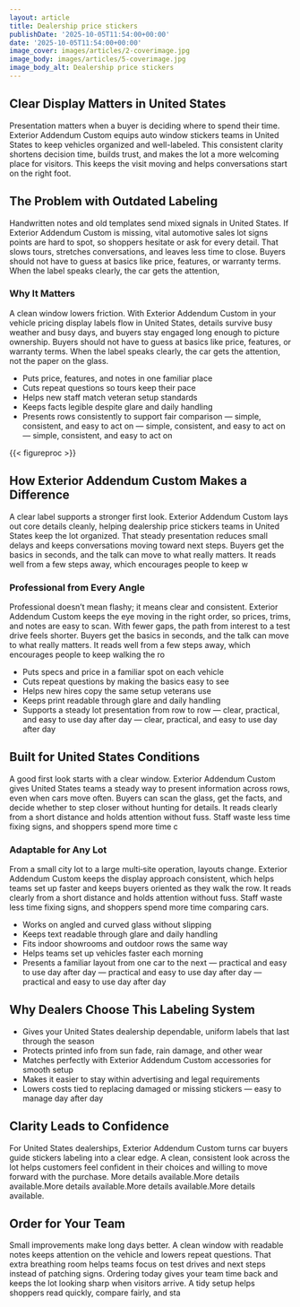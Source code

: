 ```yaml
---
layout: article
title: Dealership price stickers
publishDate: '2025-10-05T11:54:00+00:00'
date: '2025-10-05T11:54:00+00:00'
image_cover: images/articles/2-coverimage.jpg
image_body: images/articles/5-coverimage.jpg
image_body_alt: Dealership price stickers
---
```



## Clear Display Matters in United States
Presentation matters when a buyer is deciding where to spend their time. Exterior Addendum Custom equips auto window stickers teams in United States to keep vehicles organized and well-labeled. This consistent clarity shortens decision time, builds trust, and makes the lot a more welcoming place for visitors. This keeps the visit moving and helps conversations start on the right foot.

## The Problem with Outdated Labeling
Handwritten notes and old templates send mixed signals in United States. If Exterior Addendum Custom is missing, vital automotive sales lot signs points are hard to spot, so shoppers hesitate or ask for every detail. That slows tours, stretches conversations, and leaves less time to close. Buyers should not have to guess at basics like price, features, or warranty terms. When the label speaks clearly, the car gets the attention,

### Why It Matters
A clean window lowers friction. With Exterior Addendum Custom in your vehicle pricing display labels flow in United States, details survive busy weather and busy days, and buyers stay engaged long enough to picture ownership. Buyers should not have to guess at basics like price, features, or warranty terms. When the label speaks clearly, the car gets the attention, not the paper on the glass.

- Puts price, features, and notes in one familiar place
- Cuts repeat questions so tours keep their pace
- Helps new staff match veteran setup standards
- Keeps facts legible despite glare and daily handling
- Presents rows consistently to support fair comparison — simple, consistent, and easy to act on — simple, consistent, and easy to act on — simple, consistent, and easy to act on

{{< figureproc >}}

## How Exterior Addendum Custom Makes a Difference
A clear label supports a stronger first look. Exterior Addendum Custom lays out core details cleanly, helping dealership price stickers teams in United States keep the lot organized. That steady presentation reduces small delays and keeps conversations moving toward next steps.  Buyers get the basics in seconds, and the talk can move to what really matters.  It reads well from a few steps away, which encourages people to keep w

### Professional from Every Angle
Professional doesn’t mean flashy; it means clear and consistent. Exterior Addendum Custom keeps the eye moving in the right order, so prices, trims, and notes are easy to scan. With fewer gaps, the path from interest to a test drive feels shorter.  Buyers get the basics in seconds, and the talk can move to what really matters.  It reads well from a few steps away, which encourages people to keep walking the ro

- Puts specs and price in a familiar spot on each vehicle
- Cuts repeat questions by making the basics easy to see
- Helps new hires copy the same setup veterans use
- Keeps print readable through glare and daily handling
- Supports a steady lot presentation from row to row — clear, practical, and easy to use day after day — clear, practical, and easy to use day after day

## Built for United States Conditions
A good first look starts with a clear window. Exterior Addendum Custom gives United States teams a steady way to present information across rows, even when cars move often. Buyers can scan the glass, get the facts, and decide whether to step closer without hunting for details. It reads clearly from a short distance and holds attention without fuss. Staff waste less time fixing signs, and shoppers spend more time c

### Adaptable for Any Lot
From a small city lot to a large multi‑site operation, layouts change. Exterior Addendum Custom keeps the display approach consistent, which helps teams set up faster and keeps buyers oriented as they walk the row. It reads clearly from a short distance and holds attention without fuss. Staff waste less time fixing signs, and shoppers spend more time comparing cars.

- Works on angled and curved glass without slipping
- Keeps text readable through glare and daily handling
- Fits indoor showrooms and outdoor rows the same way
- Helps teams set up vehicles faster each morning
- Presents a familiar layout from one car to the next — practical and easy to use day after day — practical and easy to use day after day — practical and easy to use day after day

## Why Dealers Choose This Labeling System
- Gives your United States dealership dependable, uniform labels that last through the season
- Protects printed info from sun fade, rain damage, and other wear
- Matches perfectly with Exterior Addendum Custom accessories for smooth setup
- Makes it easier to stay within advertising and legal requirements
- Lowers costs tied to replacing damaged or missing stickers — easy to manage day after day

## Clarity Leads to Confidence
For United States dealerships, Exterior Addendum Custom turns car buyers guide stickers labeling into a clear edge. A clean, consistent look across the lot helps customers feel confident in their choices and willing to move forward with the purchase. More details available.More details available.More details available.More details available.More details available.

## Order for Your Team
Small improvements make long days better. A clean window with readable notes keeps attention on the vehicle and lowers repeat questions. That extra breathing room helps teams focus on test drives and next steps instead of patching signs.  Ordering today gives your team time back and keeps the lot looking sharp when visitors arrive.  A tidy setup helps shoppers read quickly, compare fairly, and sta


